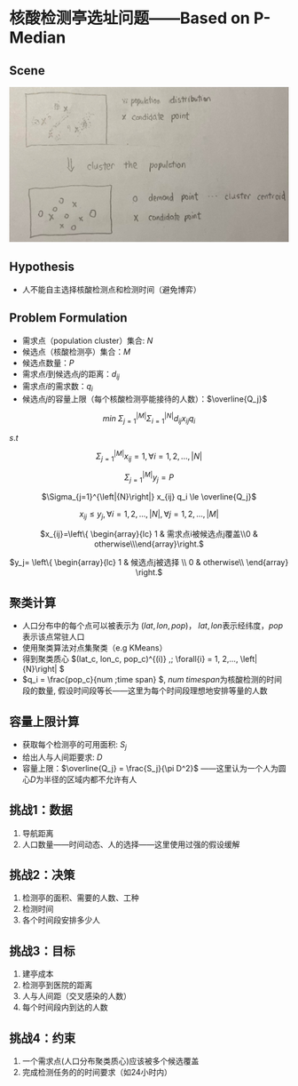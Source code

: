 # 核酸检测亭选址问题——Based on P-Median

## Scene
![场景](./img/核酸检测亭选址-场景.jpg)

## Hypothesis
- 人不能自主选择核酸检测点和检测时间（避免博弈）

## Problem Formulation

- 需求点（population cluster）集合: $N$
- 候选点（核酸检测亭）集合：$M$
- 候选点数量：$P$
- 需求点$i$到候选点$j$的距离：$d_{ij}$
- 需求点$i$的需求数：$q_i$
- 候选点$j$的容量上限（每个核酸检测亭能接待的人数）：$\overline{Q_j}$

<div align="center">

$min \; \Sigma_{j=1}^{\left|{M}\right|} \Sigma_{i=1}^{\left|{N}\right|} d_{ij}x_{ij}q_{i}$ 

</div>

$s.t$


<div align="center">

$\Sigma_{j=1}^{\left|{M}\right|} x_{ij} = 1, \forall{i} = 1, 2,..., \left|{N}\right|$

$\Sigma_{j=1}^{\left|{M}\right|} y_j = P$

$\Sigma_{j=1}^{\left|{N}\right|} x_{ij} q_i \le \overline{Q_j}$

$x_{ij} \le y_j, \forall{i} = 1, 2,..., \left|{N}\right|, \forall{j} =  1, 2,..., \left|{M}\right|$

$x_{ij}=\left\{ \begin{array}{lc} 1 & 需求点i被候选点j覆盖\\0 & otherwise\\\end{array}\right.$

$y_j= 
\left\{ 
    \begin{array}{lc}
        1 & 候选点j被选择 \\
        0 & otherwise\\
    \end{array}
\right.$

</div>

## 聚类计算
- 人口分布中的每个点可以被表示为 $(lat, lon, pop)$， $lat, lon$表示经纬度，$pop$表示该点常驻人口
- 使用聚类算法对点集聚类（e.g KMeans）
- 得到聚类质心 $(lat_c, lon_c, pop_c)^{(i)} ,\; \forall{i} = 1, 2,..., \left|{N}\right| $
- $q_i = \frac{pop_c}{num \;time span} $, $num \;time span$为核酸检测的时间段的数量, 假设时间段等长——这里为每个时间段理想地安排等量的人数

## 容量上限计算
- 获取每个检测亭的可用面积: $S_j$
- 给出人与人间距要求: $D$
- 容量上限：$\overline{Q_j} = \frac{S_j}{\pi D^2}$ ——这里认为一个人为圆心$D$为半径的区域内都不允许有人


## 挑战1：数据
1. 导航距离
2. 人口数量——时间动态、人的选择——这里使用过强的假设缓解

## 挑战2：决策
1. 检测亭的面积、需要的人数、工种
2. 检测时间
3. 各个时间段安排多少人

## 挑战3：目标
1. 建亭成本
2. 检测亭到医院的距离
3. 人与人间距（交叉感染的人数）
4. 每个时间段内到达的人数

## 挑战4：约束
1. 一个需求点(人口分布聚类质心)应该被多个候选覆盖
2. 完成检测任务的的时间要求（如24小时内）